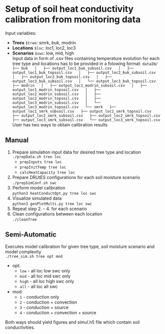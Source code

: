 # Setup of soil heat conductivity calibration from monitoring data
Input variables:  
- **Trees** `$tree`: smrk, buk, modrin  
- **Locations** `$loc`: loc1, loc2, loc3  
- **Scenarios** `$swc`: low, mid, high  
Input data in form of .csv files containing temperature evolution for each tree type and locations has to be provided in a folowing format:
`
dataIN/  
├── buk  
│   ├── output_loc1_buk_subsoil.csv  
│   ├── output_loc1_buk_topsoil.csv  
│   ├── output_loc2_buk_subsoil.csv  
│   ├── output_loc2_buk_topsoil.csv  
│   ├── output_loc3_buk_subsoil.csv  
│   └── output_loc3_buk_topsoil.csv  
├── modrin  
│   ├── output_loc1_modrin_subsoil.csv  
│   ├── output_loc1_modrin_topsoil.csv  
│   ├── output_loc2_modrin_subsoil.csv  
│   ├── output_loc2_modrin_topsoil.csv  
│   ├── output_loc3_modrin_subsoil.csv  
│   └── output_loc3_modrin_topsoil.csv  
└── smrk  
    ├── output_loc1_smrk_subsoil.csv  
    ├── output_loc1_smrk_topsoil.csv  
    ├── output_loc2_smrk_subsoil.csv  
    ├── output_loc2_smrk_topsoil.csv  
    ├── output_loc3_smrk_subsoil.csv  
    └── output_loc3_smrk_topsoil.csv  
`
User has two ways to obtain calibration results
## Manual
1. Prepare simulation input data for desired tree type and location  
`./prepData.sh tree loc`
    - `prepInputs tree loc`
    - `prepInitTemp tree loc`
    - `calcHeatCapacity tree loc`
2. Prepare DRUtES configurations for each soil moisture scenario  
`./prepSimConf.sh swc`
3. Perform model calibration  
`python3 heatConductOpt.py tree loc swc`
4. Visualize simulated data  
`python3 genPlotMulti.py tree loc swc` 
5. Repeat step 2. - 4. for each scenario  
6. Clean configurations between each location    
`./cleanTree`

## Semi-Automatic
Executes model calibration for given tree type, soil moisture scenario and model complexity  
`./tree_sim.sh tree opt mod`  
- opt:
    - `low` - all loc low swc only
    - `mid` - all loc mid swc only
    - `high` - all loc high swc only
    - `all` - all loc all swc
- mod:
    - `1` - conduction only
    - `2` - conduction + convection
    - `3` - conduction + source
    - `4` - conduction + convection + source

Both ways should yield figures and simul.h5 file which contain soil conductivities. 
